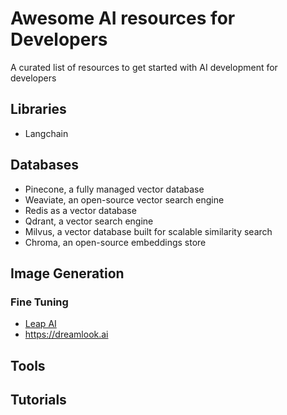 # Awesome AI resources for Developers

A curated list of resources to get started with AI development for developers

## Libraries
- Langchain

## Databases
- Pinecone, a fully managed vector database
- Weaviate, an open-source vector search engine
- Redis as a vector database
- Qdrant, a vector search engine
- Milvus, a vector database built for scalable similarity search
- Chroma, an open-source embeddings store

## Image Generation
### Fine Tuning
- [Leap AI](https://www.tryleap.ai/)
- https://dreamlook.ai

## Tools

## Tutorials
